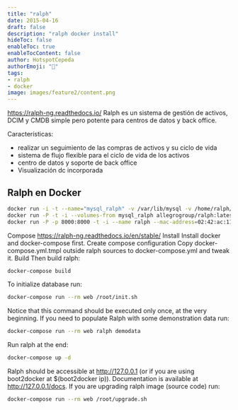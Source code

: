 ```yaml
---
title: "ralph"
date: 2015-04-16
draft: false
description: "ralph docker install"
hideToc: false
enableToc: true
enableTocContent: false
author: HotspotCepeda 
authorEmoji: "🗻"
tags: 
- ralph
- docker
image: images/feature2/content.png
---
```

https://ralph-ng.readthedocs.io/
Ralph es un sistema de gestión de activos, DCIM y CMDB simple pero potente para centros de datos y back office.

Características:

- realizar un seguimiento de las compras de activos y su ciclo de vida
- sistema de flujo flexible para el ciclo de vida de los activos
- centro de datos y soporte de back office
- Visualización dc incorporada
## Ralph en Docker
``` bash
docker run -i -t --name="mysql_ralph" -v /var/lib/mysql -v /home/ralph/.ralph busybox /bin/sh -c "chown root /home/ralph; chown root /home/ralph/.ralph"
docker run -P -t -i --volumes-from mysql_ralph allegrogroup/ralph:latest /bin/bash /home/ralph/init.sh
docker run -P -p 8000:8000 -t -i --name ralph --mac-address=02:42:ac:11:ff:ff --volumes-from mysql_ralph allegrogroup/ralph:latest
```
Compose
https://ralph-ng.readthedocs.io/en/stable/
Install
Install docker and docker-compose first.
Create compose configuration
Copy docker-compose.yml.tmpl outside ralph sources to docker-compose.yml and tweak it.
Build
Then build ralph:
``` bash
docker-compose build
```
To initialize database run:
``` bash
docker-compose run --rm web /root/init.sh
```
Notice that this command should be executed only once, at the very beginning.
If you need to populate Ralph with some demonstration data run:
``` bash
docker-compose run --rm web ralph demodata
```
Run ralph at the end:
``` bash
docker-compose up -d
```
Ralph should be accessible at http://127.0.0.1 (or if you are using boot2docker at $(boot2docker ip)). Documentation is available at http://127.0.0.1/docs.
If you are upgrading ralph image (source code) run:
``` bash
docker-compose run --rm web /root/upgrade.sh
```
 